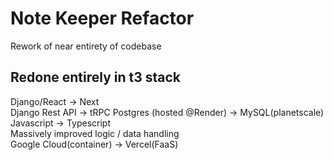 # Note Keeper Refactor
Rework of near entirety of codebase

## Redone entirely in t3 stack

Django/React -> Next<br>
Django Rest API -> tRPC
Postgres (hosted @Render) -> MySQL(planetscale)<br>
Javascript -> Typescript<br>
Massively improved logic / data handling<br>
Google Cloud(container) -> Vercel(FaaS)
